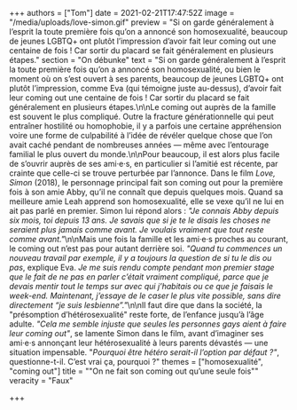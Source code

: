 +++
authors = ["Tom"]
date = 2021-02-21T17:47:52Z
image = "/media/uploads/love-simon.gif"
preview = "Si on garde généralement à l’esprit la toute première fois qu’on a annoncé son homosexualité, beaucoup de jeunes LGBTQ+ ont plutôt l’impression d’avoir fait leur coming out une centaine de fois&nbsp;! Car sortir du placard se fait généralement en plusieurs étapes."
section = "On débunke"
text = "Si on garde généralement à l’esprit la toute première fois qu’on a annoncé son homosexualité, ou bien le moment où on s’est ouvert à ses parents, beaucoup de jeunes LGBTQ+ ont plutôt l’impression, comme Eva (qui témoigne juste au-dessus), d’avoir fait leur coming out une centaine de fois&nbsp;! Car sortir du placard se fait généralement en plusieurs étapes.\n\nLe coming out auprès de la famille est souvent le plus compliqué. Outre la fracture générationnelle qui peut entraîner hostilité ou homophobie, il y a parfois une certaine appréhension voire une forme de culpabilité à l’idée de révéler quelque chose que l’on avait caché pendant de nombreuses années — même avec l’entourage familial le plus ouvert du monde.\n\nPour beaucoup, il est alors plus facile de s’ouvrir auprès de ses ami·e·s, en particulier si l’amitié est récente, par crainte que celle-ci se trouve perturbée par l’annonce. Dans le film _Love, Simon_ (2018), le personnage principal fait son coming out pour la première fois à son amie Abby, qu’il ne connaît que depuis quelques mois. Quand sa meilleure amie Leah apprend son homosexualité, elle se vexe qu’il ne lui en ait pas parlé en premier. Simon lui répond alors&nbsp;: _\"Je connais Abby depuis six mois, toi depuis 13 ans. Je savais que si je te le disais les choses ne seraient plus jamais comme avant. Je voulais vraiment que tout reste comme avant.\"_\n\nMais une fois la famille et les ami·e·s proches au courant, le coming out n’est pas pour autant derrière soi. _\"Quand tu commences un nouveau travail par exemple, il y a toujours la question de si tu le dis ou pas_, explique Eva. _Je me suis rendu compte pendant mon premier stage que le fait de ne pas en parler c’était vraiment compliqué, parce que je devais mentir tout le temps sur avec qui j’habitais ou ce que je faisais le week-end. Maintenant, j’essaye de le caser le plus vite possible, sans dire directement “je suis lesbienne”.\"_\n\nIl faut dire que dans la société, la \"présomption d’hétérosexualité\" reste forte, de l’enfance jusqu’à l’âge adulte. _\"Cela me semble injuste que seules les personnes gays aient à faire leur coming out\"_, se lamente Simon dans le film, avant d’imaginer ses ami·e·s annonçant leur hétérosexualité à leurs parents dévastés — une situation impensable. \"_Pourquoi être hétéro serait-il l’option par défaut&nbsp;?\"_, questionne-t-il. C’est vrai ça, pourquoi&nbsp;?"
themes = ["homosexualité", "coming out"]
title = "\"On ne fait son coming out qu’une seule fois\""
veracity = "Faux"

+++
